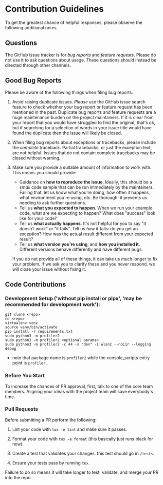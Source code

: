 # Contribution Guidelines

To get the greatest chance of helpful responses, please observe the
following additional notes.

## Questions

The GitHub issue tracker is for *bug reports* and *feature requests*. Please do
not use it to ask questions about usage. These questions should
instead be directed through other channels.

## Good Bug Reports

Please be aware of the following things when filing bug reports:

1. Avoid raising duplicate issues. *Please* use the GitHub issue search feature
   to check whether your bug report or feature request has been mentioned in
   the past. Duplicate bug reports and feature requests are a huge maintenance
   burden on the project maintainers. If it is clear from your report that you 
   would have struggled to find the original, that's ok, but if searching for 
   a selection of words in your issue title would have found the duplicate
   then the issue will likely be closed.

2. When filing bug reports about exceptions or tracebacks, please include the
   *complete* traceback. Partial tracebacks, or just the exception text, are
   not helpful. Issues that do not contain complete tracebacks may be closed
   without warning.

3. Make sure you provide a suitable amount of information to work with. This
   means you should provide:

   - Guidance on **how to reproduce the issue**. Ideally, this should be a
     *small* code sample that can be run immediately by the maintainers.
     Failing that, let us know what you're doing, how often it happens, what
     environment you're using, etc. Be thorough: it prevents us needing to ask
     further questions.
   - Tell us **what you expected to happen**. When we run your example code,
     what are we expecting to happen? What does "success" look like for your
     code?
   - Tell us **what actually happens**. It's not helpful for you to say "it
     doesn't work" or "it fails". Tell us *how* it fails: do you get an
     exception? How was the actual result different from your expected result?
   - Tell us **what version you're using**, and
     **how you installed it**. Different versions behave
     differently and have different bugs.
   
   If you do not provide all of these things, it can take us much longer to
   fix your problem. If we ask you to clarify these and you never respond, we
   will close your issue without fixing it.

## Code Contributions

### Development Setup  ('without pip install or pipx', 'may be recommended for development work'):

```
git clone <repo>
cd <repo>
virtualenv venv
source venv/bin/activate
pip install -r requirements.txt
sudo python3 -m profiler2 
sudo python3 -m profiler2 <optional params>
sudo python3 -m profiler2 -c 44 -s "dev" -i wlan2 --no11r --logging debug
```

- note that package name is `profiler2` while the console_scripts entry point is `profiler`.

### Before You Start

To increase the chances of PR approval, first, talk to one of the core team members. Aligning your ideas with the project team will save everybody's time. 

### Pull Requests

Before submitting a PR perform the following:

1. Lint your code with `tox -e lint` and make sure it passes.

1. Format your code with `tox -e format` (this basically just runs black for now).

2. Create a test that validates your changes. this test should go in `/tests`.

3. Ensure your tests pass by running `tox`.

Failure to do so means it will take longer to test, validate, and merge your PR into the repo.
